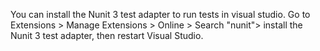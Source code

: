 You can install the Nunit 3 test adapter to run tests in visual studio. Go to Extensions > Manage Extensions > Online > Search "nunit"> install the Nunit 3 test adapter, then restart Visual Studio.

